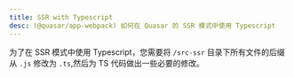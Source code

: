 ```yaml
---
title: SSR with Typescript
desc: (@quasar/app-webpack) 如何在 Quasar 的 SSR 模式中使用 Typescript
---
```

为了在 SSR 模式中使用 Typescript，您需要将 `/src-ssr` 目录下所有文件的后缀从 `.js` 修改为 `.ts`,然后为 TS 代码做出一些必要的修改。
